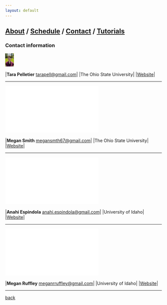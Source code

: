 ```yaml
---
layout: default
---
```

## [About](index.md) / [Schedule](./Schedule.html) / [Contact](./Contact.html) / [Tutorials](./Tutorials.html)

### Contact information


<img src="./assets/img/Tara-1.png" style="width:2em; height:3em;" />

|**Tara Pelletier** tarapell@gmail.com| |The Ohio State University|  |[Website](https://sites.google.com/site/taraapelletier/)|
* * *


![Megan1](./assets/img/Megan1.pdf)

|**Megan Smith** megansmth67@gmail.com| |The Ohio State University|
|[Website](https://carstenslab.osu.edu/people.html)|
* * *


![Anahi](./assets/img/Anahi.pdf)

|**Anahi Espindola** anahi.espindola@gmail.com|
|University of Idaho| |[Website](http://anahiespindola.github.io/about-me.html)|
* * *


![Megan0](./assets/img/Megan0.pdf)

|**Megan Ruffley** meganrruffley@gmail.com|
|University of Idaho| |[Website](https://meganruffley.weebly.com)|
* * *

[back](./)
